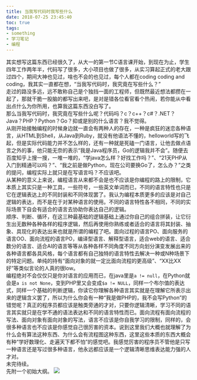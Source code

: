 ```yaml
---
title: 当我写代码时我写些什么
date: 2018-07-25 23:45:40
toc: true
tags:
- something
- 学习笔记
- 编程
---
```

其实想写这篇东西已经很久了，从大一的第一节C语言课开始，到现在为止，学生四年工作两年半，代码写了很多，大小项目也做了很多，从实习算起正式的老大跟过四个，期间大神也见过，啥也不会的也见过，每个人都在coding coding and coding，我其实一直都在想，“当我写代码时，我究竟在写些什么？”<!-- more -->  
走过的路没多远，远不敢称自己是个独挡一面的工程师，但既然最近想法都攒在一起了，那就干脆一股脑的都写出来吧，是对是错各位看官看个热闹，若你能从中看出点什么为你所用，也算我这篇东西没白写了。  
那么当我写代码时，我究竟在写些什么呢？代码吗？c？c++？c#？.NET？Java？PHP？Python？Go？抑或是别的什么语言？我不觉得。  
从刚开始接触编程的时候身边就一直会有两种人的存在，一种是疯狂的迷恋各种语言，从HTML到Shell，从Java到Ruby，就没有他语法不懂的，helloworld写的飞起，但是实际代码能力并不怎么样的，还有一种就是死磕一门语言，让他去做点语言之外的事，他只能无奈的表示“我是Java程序员，Go的逻辑我并不会”。随便去百度知乎上搜一搜，一堆一堆的，“学java怎么样？好找工作吗？”、“21天PHP从入门到精通可以吗？”、“我之前是做Python，现在公司要换Go了，怎么办？”之类的提问，编程实际上就只是在写语言吗？不应该吧。  
从某种的意义上来说，编程语言从来都不会是也不应该是你编程的路上的限制，它本质上其实只是一种工具，一些符号，一些英文单词而已，不同的语言特性也只是它在逻辑表达上的不同封装和不同体现罢了。我认为编程本质更多的应该是对自己逻辑的表达，而不是在于对某种语言的使用。不同的语言特性各不相同，不同的实际场景下自会有适合的语言去协助你表达自己的逻辑。  
顺序、判断、循环，在这三种最基础的逻辑基础上通过你自己的组合拼装，让它衍生出无数种各种各样的程序逻辑，然后再使用你熟练或者适合的语言将其封装、抽象、具现化的表达出来也就是所谓的编程了吧。面向过程的语言PO、面向服务的语言OO、面向流程的语言PO，编译型语言、解释型语言，适合web的语言、适合数分的语言、适合AI的语言等等从各种各样不同角度不同方向划分演变发展出来的各种语言都各具风格，每个语言都有自己独特的语言特性去解决一种或N种场景下的特定问题。单纯的持有“面向对象的就一定比面向流程的更高级”、“XX比XX好”等类似言论的人真的很low。  
编程绝对不会仅仅只是你对语言的应用而已，在java里是`a != null`，在Python就会是`a is not None`，变到PHP里又会变成`$a != NULL`，同样一个布尔值的表达式，同样一个基础的判断逻辑，你读它你理解各种语言其实就是在理解它所表示出来的逻辑含义罢了，所以为什么你会有一种“我是做PHP的，我不会写Python”的错觉呢？真正的程序员都应该是触类旁通的才对，只要你逻辑清晰，学习不同的语言其实就只是在学不通的语法表达和不同的语言特性而已。面向流程有面向流程的写法、面向对象有面向对象的写法，语言不应该是你自我学习的限制，同样的，会很多种语言也不应该是你感觉自己很厉害的资本。说到这里我们大概也就理解了为什么会有算法这种东西、为什么会有流程图这种东西，这里这些本质的东西大概会有种“学好数理化、走遍天下都不怕”的感觉吧。我感觉厉害的程序员不管他是只写一种语言还是写过很多种语言，他永远都应该是一个逻辑清晰思维表达能力强的人才对。  
未完待续。  
先附一个初始大纲。
![](/img/realCoding.png)
